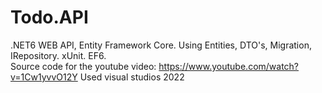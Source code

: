 # Todo.API
.NET6 WEB API, Entity Framework Core. Using Entities, DTO's, Migration, IRepository. xUnit. EF6.<br />
Source code for the youtube video: https://www.youtube.com/watch?v=1Cw1yvvO12Y
Used visual studios 2022
